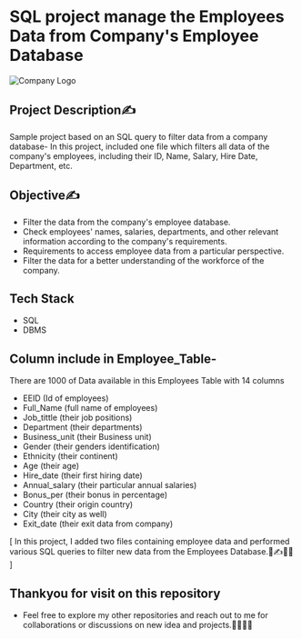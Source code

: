 # SQL project manage the Employees Data from Company's Employee Database

![Company Logo](https://github.com/abhaymishra24/SQL_project_Employees_Data/blob/main/Company_logo2.png)

## Project Description✍️

Sample project based on an SQL query to filter data from a company database- In this project, included one file which filters all data of the company's employees, including their ID, Name, Salary, Hire Date, Department, etc.

## Objective✍️
 - Filter the data from the company's employee database.
 - Check employees' names, salaries, departments, and other relevant information according to the company's requirements.
 - Requirements to access employee data from a particular perspective.
 - Filter the data for a better understanding of the workforce of the company.

## Tech Stack
- SQL
- DBMS

## Column include in Employee_Table-

There are 1000 of Data available in this Employees Table with 14 columns

- EEID            (Id of employees)
- Full_Name       (full name of employees)  
- Job_tittle      (their job positions) 
- Department      (their departments)
- Business_unit   (their Business unit)
- Gender          (their genders identification)
- Ethnicity       (their continent)
- Age             (their age)
- Hire_date       (their first hiring date)
- Annual_salary   (their particular annual salaries)
- Bonus_per       (their bonus in percentage)
- Country         (their origin country)
- City            (their city as well)
- Exit_date       (their exit data from company)

[ In this project, I added two files containing employee data and performed various SQL queries to filter new data from the Employees Database.📄✍️🧑‍💻 ]

## Thankyou for visit on this repository

- Feel free to explore my other repositories and reach out to me for collaborations or discussions on new idea and projects.🤝😊🧑‍💻
